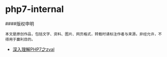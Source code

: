 # php7-internal

####版权申明
````
本文是原创作品，包括文字、资料、图片、网页格式，转载时请标注作者与来源。非经允许，不得用于赢利目的。
````

  - [深入理解PHP7之zval](https://github.com/laruence/php7-internal/blob/master/zval.md)

